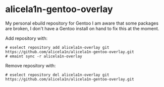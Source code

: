 # alicela1n-gentoo-overlay
My personal ebuild repository for Gentoo
I am aware that some packages are broken, I don't have a Gentoo install on hand to fix this at the moment.

Add repository with:
```
# eselect repository add alicela1n-overlay git https://github.com/alicela1n/alicela1n-gentoo-overlay.git
# emaint sync -r alicela1n-overlay
```

Remove repository with:
```
# eselect repository del alicela1n-overlay git https://github.com/alicela1n/alicela1n-gentoo-overlay.git
```
